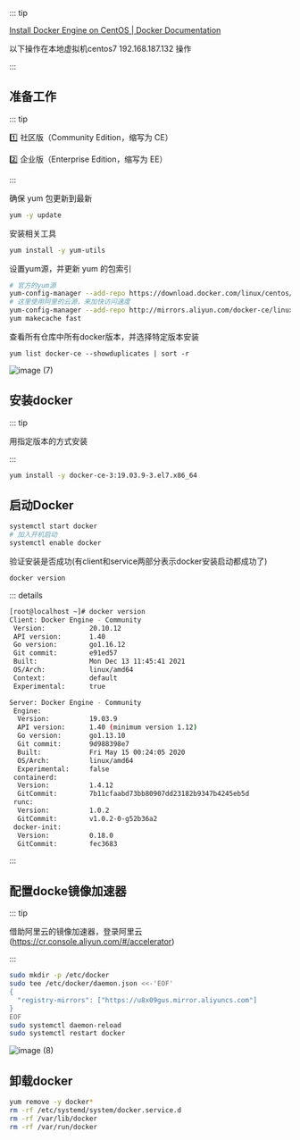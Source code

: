 ::: tip

[Install Docker Engine on CentOS | Docker Documentation](https://docs.docker.com/engine/install/centos/)

以下操作在本地虚拟机centos7 192.168.187.132 操作

:::



## 准备工作

::: tip

:one: 社区版（Community Edition，缩写为 CE）

:two: 企业版（Enterprise Edition，缩写为 EE）

:::

确保 yum 包更新到最新

```sh
yum -y update
```

安装相关工具

```sh
yum install -y yum-utils
```

设置yum源，并更新 yum 的包索引

```sh
# 官方的yum源
yum-config-manager --add-repo https://download.docker.com/linux/centos/docker-ce.repo
# 这里使用阿里的云源，来加快访问速度
yum-config-manager --add-repo http://mirrors.aliyun.com/docker-ce/linux/centos/docker-ce.repo
yum makecache fast
```

查看所有仓库中所有docker版本，并选择特定版本安装

```
yum list docker-ce --showduplicates | sort -r
```

![image (7)](https://gitee.com/q10viking/PictureRepos/raw/master/images//202112151722103.jpg)

## 安装docker

::: tip

用指定版本的方式安装

:::

```sh
yum install -y docker-ce-3:19.03.9-3.el7.x86_64
```



## 启动Docker



```sh
systemctl start docker
# 加入开机启动
systemctl enable docker
```

验证安装是否成功(有client和service两部分表示docker安装启动都成功了)

```sh
docker version
```

::: details

```sh
[root@localhost ~]# docker version
Client: Docker Engine - Community
 Version:           20.10.12
 API version:       1.40
 Go version:        go1.16.12
 Git commit:        e91ed57
 Built:             Mon Dec 13 11:45:41 2021
 OS/Arch:           linux/amd64
 Context:           default
 Experimental:      true

Server: Docker Engine - Community
 Engine:
  Version:          19.03.9
  API version:      1.40 (minimum version 1.12)
  Go version:       go1.13.10
  Git commit:       9d988398e7
  Built:            Fri May 15 00:24:05 2020
  OS/Arch:          linux/amd64
  Experimental:     false
 containerd:
  Version:          1.4.12
  GitCommit:        7b11cfaabd73bb80907dd23182b9347b4245eb5d
 runc:
  Version:          1.0.2
  GitCommit:        v1.0.2-0-g52b36a2
 docker-init:
  Version:          0.18.0
  GitCommit:        fec3683
```

:::



## 配置docke镜像加速器

::: tip

借助阿里云的镜像加速器，登录阿里云(https://cr.console.aliyun.com/#/accelerator)

:::

```sh
sudo mkdir -p /etc/docker
sudo tee /etc/docker/daemon.json <<-'EOF'
{
  "registry-mirrors": ["https://u8x09gus.mirror.aliyuncs.com"]
}
EOF
sudo systemctl daemon-reload
sudo systemctl restart docker
```

![image (8)](https://gitee.com/q10viking/PictureRepos/raw/master/images//202112151759200.jpg)



## 卸载docker

```sh
yum remove -y docker*
rm -rf /etc/systemd/system/docker.service.d
rm -rf /var/lib/docker
rm -rf /var/run/docker
```

